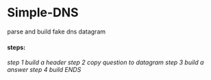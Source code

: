 # Simple-DNS

parse and build fake dns datagram
#### steps:
*step 1  build a header*
*step 2  copy question to datagram*
*step 3  build a answer* 
*step 4  build ENDS* 
